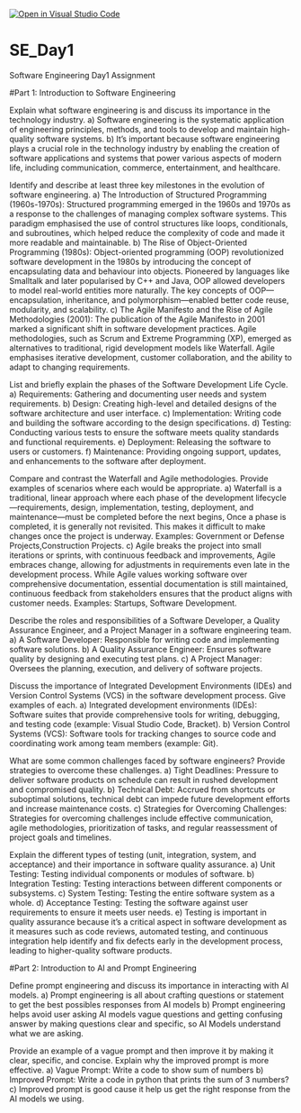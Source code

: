 [![Open in Visual Studio Code](https://classroom.github.com/assets/open-in-vscode-2e0aaae1b6195c2367325f4f02e2d04e9abb55f0b24a779b69b11b9e10269abc.svg)](https://classroom.github.com/online_ide?assignment_repo_id=15536723&assignment_repo_type=AssignmentRepo)
# SE_Day1
Software Engineering Day1 Assignment

#Part 1: Introduction to Software Engineering

Explain what software engineering is and discuss its importance in the technology industry.
a) Software engineering is the systematic application of engineering principles, methods, and tools to develop and maintain high-quality software systems. 
b) It’s important because software engineering plays a crucial role in the technology industry by enabling the creation of software applications and systems that power various aspects of modern life, including communication, commerce, entertainment, and healthcare.

Identify and describe at least three key milestones in the evolution of software engineering.
a) The Introduction of Structured Programming (1960s-1970s): Structured programming emerged in the 1960s and 1970s as a response to the challenges of managing complex software systems. This paradigm emphasised the use of control structures like loops, conditionals, and subroutines, which helped reduce the complexity of code and made it more readable and maintainable.
b) The Rise of Object-Oriented Programming (1980s): Object-oriented programming (OOP) revolutionized software development in the 1980s by introducing the concept of encapsulating data and behaviour into objects. Pioneered by languages like Smalltalk and later popularised by C++ and Java, OOP allowed developers to model real-world entities more naturally. The key concepts of OOP—encapsulation, inheritance, and polymorphism—enabled better code reuse, modularity, and scalability. 
c) The Agile Manifesto and the Rise of Agile Methodologies (2001): The publication of the Agile Manifesto in 2001 marked a significant shift in software development practices. Agile methodologies, such as Scrum and Extreme Programming (XP), emerged as alternatives to traditional, rigid development models like Waterfall. Agile emphasises iterative development, customer collaboration, and the ability to adapt to changing requirements. 

List and briefly explain the phases of the Software Development Life Cycle.
a) Requirements: Gathering and documenting user needs and system requirements.
b) Design: Creating high-level and detailed designs of the software architecture and user interface.
c) Implementation: Writing code and building the software according to the design specifications.
d) Testing: Conducting various tests to ensure the software meets quality standards and functional requirements.
e) Deployment: Releasing the software to users or customers.
f) Maintenance: Providing ongoing support, updates, and enhancements to the software after deployment.

Compare and contrast the Waterfall and Agile methodologies. Provide examples of scenarios where each would be appropriate.
a) Waterfall is a traditional, linear approach where each phase of the development lifecycle—requirements, design, implementation, testing, deployment, and maintenance—must be completed before the next begins, Once a phase is completed, it is generally not revisited. This makes it difficult to make changes once the project is underway. Examples: Government or Defense Projects,Construction Projects.
c) Agile breaks the project into small iterations or sprints, with continuous feedback and improvements, Agile embraces change, allowing for adjustments in requirements even late in the development process.
While Agile values working software over comprehensive documentation, essential documentation is still maintained, continuous feedback from stakeholders ensures that the product aligns with customer needs. Examples: Startups, Software Development.

Describe the roles and responsibilities of a Software Developer, a Quality Assurance Engineer, and a Project Manager in a software engineering team.
a) A Software Developer: Responsible for writing code and implementing software solutions.
b) A Quality Assurance Engineer: Ensures software quality by designing and executing test plans.
c) A Project Manager: Oversees the planning, execution, and delivery of software projects.

Discuss the importance of Integrated Development Environments (IDEs) and Version Control Systems (VCS) in the software development process. Give examples of each.
a) Integrated development environments (IDEs): Software suites that provide comprehensive tools for writing, debugging, and testing code (example: Visual Studio Code, Bracket).
b) Version Control Systems (VCS): Software tools for tracking changes to source code and coordinating work among team members (example: Git).

What are some common challenges faced by software engineers? Provide strategies to overcome these challenges.
a) Tight Deadlines: Pressure to deliver software products on schedule can result in rushed development and compromised quality.
b) Technical Debt: Accrued from shortcuts or suboptimal solutions, technical debt can impede future development efforts and increase maintenance costs.
c) Strategies for Overcoming Challenges: Strategies for overcoming challenges include effective communication, agile methodologies, prioritization of tasks, and regular reassessment of project goals and timelines.

Explain the different types of testing (unit, integration, system, and acceptance) and their importance in software quality assurance.
a) Unit Testing: Testing individual components or modules of software.
b) Integration Testing: Testing interactions between different components or subsystems.
c) System Testing: Testing the entire software system as a whole.
d) Acceptance Testing: Testing the software against user requirements to ensure it meets user needs.
e) Testing is important in quality assurance because it’s a critical aspect in software development as it measures such as code reviews, automated testing, and continuous integration help identify and fix defects early in the development process, leading to higher-quality software products.


#Part 2: Introduction to AI and Prompt Engineering


Define prompt engineering and discuss its importance in interacting with AI models.
a) Prompt engineering is all about crafting questions or statement to get the best possibles responses from AI models
b) Prompt engineering helps avoid user asking AI models vague questions and getting confusing answer by making questions clear and specific, so AI Models understand what we are asking.

Provide an example of a vague prompt and then improve it by making it clear, specific, and concise. Explain why the improved prompt is more effective.
a) Vague Prompt: Write a code to show sum of numbers
b) Improved Prompt: Write a code in python that prints the sum of 3 numbers?
c) Improved prompt is good cause it help us get the right response from the AI models we using.
